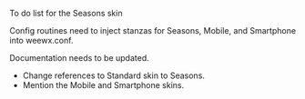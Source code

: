 To do list for the Seasons skin

Config routines need to inject stanzas for Seasons, Mobile, and Smartphone into weewx.conf.

Documentation needs to be updated.
 - Change references to Standard skin to Seasons.
 - Mention the Mobile and Smartphone skins.
